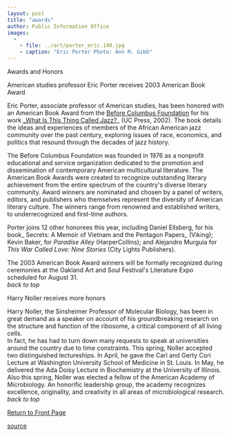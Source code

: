 ```yaml
---
layout: post
title: "awards"
author: Public Information Office
images:
  -
    - file: ../art/porter_eric.140.jpg
    - caption: "Eric Porter Photo: Ann M. Gibb"
---
```


Awards and Honors

American studies professor Eric Porter receives 2003 American Book Award

Eric Porter, associate professor of American studies, has been honored with an American Book Award from the [Before Columbus Foundation][1] for his work [_What Is This Thing Called Jazz?][2]_ (UC Press, 2002). The book details the ideas and experiences of members of the African American jazz community over the past century, exploring issues of race, economics, and politics that resound through the decades of jazz history.  

The Before Columbus Foundation was founded in 1976 as a nonprofit educational and service organization dedicated to the promotion and dissemination of contemporary American multicultural literature. The American Book Awards were created to recognize outstanding literary achievement from the entire spectrum of the country's diverse literary community. Award winners are nominated and chosen by a panel of writers, editors, and publishers who themselves represent the diversity of American literary culture. The winners range from renowned and established writers, to underrecognized and first-time authors.  
  
Porter joins 12 other honorees this year, including Daniel Ellsberg, for his book_ Secrets: A Memoir of Vietnam and the Pentagon Papers_ (Viking); Kevin Baker, for _Paradise Alley_ (HarperCollins); and Alejandro Murguia for _This War Called Love: Nine Stories_ (City Lights Publishers).   

The 2003 American Book Award winners will be formally recognized during ceremonies at the Oakland Art and Soul Festival's Literature Expo scheduled for August 31.   
_back to top_

Harry Noller receives more honors  

Harry Noller, the Sinsheimer Professor of Molecular Biology, has been in great demand as a speaker on account of his groundbreaking research on the structure and function of the ribosome, a critical component of all living cells.  
In fact, he has had to turn down many requests to speak at universities around the country due to time constraints. This spring, Noller accepted two distinguished lectureships. In April, he gave the Carl and Gerty Cori Lecture at Washington University School of Medicine in St. Louis. In May, he delivered the Ada Doisy Lecture in Biochemistry at the University of Illinois. Also this spring, Noller was elected a fellow of the American Academy of Microbiology. An honorific leadership group, the academy recognizes excellence, originality, and creativity in all areas of microbiological research.  
_back to top_

[Return to Front Page][3]

[1]: http://www.greatnorthwestbooks.com/a_authors/a_BCF.html
[2]: http://www.ucpress.edu/books/pages/9426.html
[3]: http://currents.ucsc.edu/

[source](http://www1.ucsc.edu/currents/03-04/08-04/awards.html "Permalink to awards")
